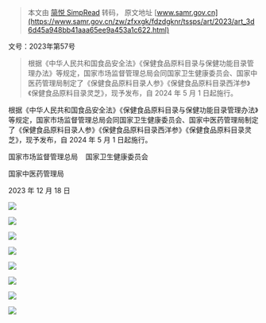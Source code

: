 > 本文由 [简悦 SimpRead](http://ksria.com/simpread/) 转码， 原文地址 [www.samr.gov.cn](https://www.samr.gov.cn/zw/zfxxgk/fdzdgknr/tssps/art/2023/art_3d6d45a948bb41aaa65ee9a453a1c622.html)

文号：2023年第57号

> 根据《中华人民共和国食品安全法》《保健食品原料目录与保健功能目录管理办法》等规定，国家市场监督管理总局会同国家卫生健康委员会、国家中医药管理局制定了《保健食品原料目录人参》《保健食品原料目录西洋参》《保健食品原料目录灵芝》，现予发布，自 2024 年 5 月 1 日起施行。

根据《中华人民共和国食品安全法》《保健食品原料目录与保健功能目录管理办法》等规定，国家市场监督管理总局会同国家卫生健康委员会、国家中医药管理局制定了《保健食品原料目录人参》《保健食品原料目录西洋参》《保健食品原料目录灵芝》，现予发布，自 2024 年 5 月 1 日起施行。

国家市场监督管理总局    国家卫生健康委员会     

国家中医药管理局     

2023 年 12 月 18 日


![](../../assets/2023年第57号公告%20关于发布人参等3种保健食品原料目录的公告_00.jpg)

![](../../assets/2023年第57号公告%20关于发布人参等3种保健食品原料目录的公告_01.jpg)

![](../../assets/2023年第57号公告%20关于发布人参等3种保健食品原料目录的公告_02.jpg)

![](../../assets/2023年第57号公告%20关于发布人参等3种保健食品原料目录的公告_03.jpg)

![](../../assets/2023年第57号公告%20关于发布人参等3种保健食品原料目录的公告_04.jpg)

![](../../assets/2023年第57号公告%20关于发布人参等3种保健食品原料目录的公告_05.jpg)

![](../../assets/2023年第57号公告%20关于发布人参等3种保健食品原料目录的公告_06.jpg)

![](../../assets/2023年第57号公告%20关于发布人参等3种保健食品原料目录的公告_07.jpg)